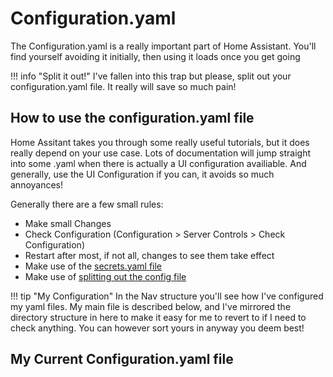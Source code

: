 # Configuration.yaml
The Configuration.yaml is a really important part of Home Assistant. You'll find yourself avoiding it initially, then using it loads once you get going

!!! info "Split it out!"
    I've fallen into this trap but please, split out your configuration.yaml file. It really will save so much pain!

## How to use the configuration.yaml file
Home Assitant takes you through some really useful tutorials, but it does really depend on your use case. Lots of documentation will jump straight into some .yaml when there is actually a UI configuration availiable. And generally, use the UI Configuration if you can, it avoids so much annoyances!

Generally there are a few small rules:

- Make small Changes
- Check Configuration (Configuration > Server Controls > Check Configuration)
- Restart after most, if not all, changes to see them take effect
- Make use of the [secrets.yaml file](https://www.home-assistant.io/docs/configuration/secrets/)
- Make use of [splitting out the config file](https://www.home-assistant.io/docs/configuration/splitting_configuration/)

!!! tip "My Configuration"
    In the Nav structure you'll see how I've configured my yaml files. My main file is described below, and I've mirrored the directory structure in here to make it easy for me to revert to if I need to check anything. You can however sort yours in anyway you deem best!


## My Current Configuration.yaml file